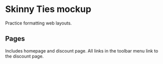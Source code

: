 # Skinny Ties mockup
Practice formatting web layouts.

## Pages
Includes homepage and discount page.  All links in the toolbar menu link to the discount page.